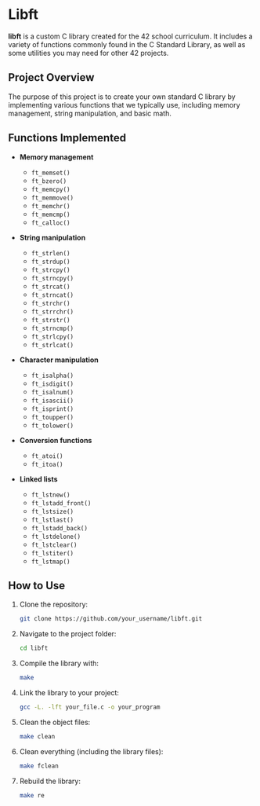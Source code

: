 # Libft

**libft** is a custom C library created for the 42 school curriculum. It includes a variety of functions commonly found in the C Standard Library, as well as some utilities you may need for other 42 projects.

## Project Overview

The purpose of this project is to create your own standard C library by implementing various functions that we typically use, including memory management, string manipulation, and basic math.

## Functions Implemented

- **Memory management**
  - `ft_memset()`
  - `ft_bzero()`
  - `ft_memcpy()`
  - `ft_memmove()`
  - `ft_memchr()`
  - `ft_memcmp()`
  - `ft_calloc()`
  
- **String manipulation**
  - `ft_strlen()`
  - `ft_strdup()`
  - `ft_strcpy()`
  - `ft_strncpy()`
  - `ft_strcat()`
  - `ft_strncat()`
  - `ft_strchr()`
  - `ft_strrchr()`
  - `ft_strstr()`
  - `ft_strncmp()`
  - `ft_strlcpy()`
  - `ft_strlcat()`

- **Character manipulation**
  - `ft_isalpha()`
  - `ft_isdigit()`
  - `ft_isalnum()`
  - `ft_isascii()`
  - `ft_isprint()`
  - `ft_toupper()`
  - `ft_tolower()`

- **Conversion functions**
  - `ft_atoi()`
  - `ft_itoa()`

- **Linked lists**
  - `ft_lstnew()`
  - `ft_lstadd_front()`
  - `ft_lstsize()`
  - `ft_lstlast()`
  - `ft_lstadd_back()`
  - `ft_lstdelone()`
  - `ft_lstclear()`
  - `ft_lstiter()`
  - `ft_lstmap()`

## How to Use

1. Clone the repository:
   ```bash
   git clone https://github.com/your_username/libft.git

2. Navigate to the project folder:
   ```bash
   cd libft
   ```
3. Compile the library with:
      ```bash
      make
      ```
4. Link the library to your project:
      ```bash
      gcc -L. -lft your_file.c -o your_program
      ```
5. Clean the object files:
      ```bash
      make clean
      ```
6. Clean everything (including the library files):
      ```bash
      make fclean
      ```
7. Rebuild the library:
      ```bash
      make re
      ```
  


